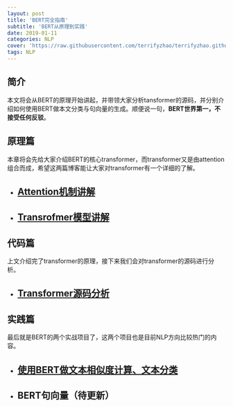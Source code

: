 ```yaml
---
layout: post
title: 'BERT完全指南'
subtitle: 'BERT从原理到实践'
date: 2019-01-11
categories: NLP
cover: 'https://raw.githubusercontent.com/terrifyzhao/terrifyzhao.github.io/master/assets/img/2019-01-11-BERT%E5%AE%8C%E5%85%A8%E6%8C%87%E5%8D%97/cover.jpg'
tags: NLP
---
```




## **简介**

本文将会从BERT的原理开始讲起，并带领大家分析tansformer的源码，并分别介绍如何使用BERT做本文分类与句向量的生成。顺便说一句，**BERT世界第一，不接受任何反驳**。

## **原理篇**

本章将会先给大家介绍BERT的核心transformer，而transformer又是由attention组合而成，希望这两篇博客能让大家对transformer有一个详细的了解。

* ## [Attention机制讲解](https://terrifyzhao.github.io/2019/01/04/Attention%E6%A8%A1%E5%9E%8B%E8%AF%A6%E8%A7%A3.html)
* ## [Transrofmer模型讲解](https://terrifyzhao.github.io/2019/01/11/Transformer%E6%A8%A1%E5%9E%8B%E8%AF%A6%E8%A7%A3.html)

## **代码篇**

上文介绍完了transformer的原理，接下来我们会对transformer的源码进行分析。

* ## [Transformer源码分析](https://terrifyzhao.github.io/2019/01/11/Transformer%E6%BA%90%E7%A0%81%E8%A7%A3%E8%AF%BB.html)

## **实践篇**

最后就是BERT的两个实战项目了，这两个项目也是目前NLP方向比较热门的内容。

* ## [使用BERT做文本相似度计算、文本分类](https://terrifyzhao.github.io/2018/11/29/%E4%BD%BF%E7%94%A8BERT%E5%81%9A%E4%B8%AD%E6%96%87%E6%96%87%E6%9C%AC%E7%9B%B8%E4%BC%BC%E5%BA%A6%E8%AE%A1%E7%AE%97.html)
* ## BERT句向量（待更新）